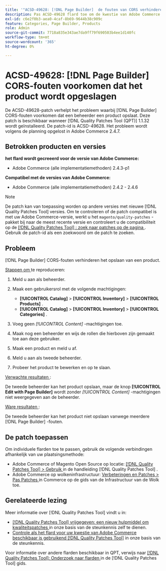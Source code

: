 ```yaml
---
title: '"ACSD-49628: [!DNL Page Builder]  de fouten van CORS verhinderen product sparen'''
description: Pas ACSD-49628 flard toe om de kwestie van Adobe Commerce te bevestigen waar de  [!DNL Page Builder]  fouten CORS product sparen verhinderen.
exl-id: c6e2f0b3-aea0-4caf-8b69-9644b38c909c
feature: Categories, Page Builder, Products
role: Admin
source-git-commit: 7718a835e343ae7da9ff79f690503b4ee1d140fc
workflow-type: tm+mt
source-wordcount: '365'
ht-degree: 0%

---
```


# ACSD-49628: [!DNL Page Builder] CORS-fouten voorkomen dat het product wordt opgeslagen

De ACSD-49628-patch verhelpt het probleem waarbij [!DNL Page Builder] CORS-fouten voorkomen dat een beheerder een product opslaat. Deze patch is beschikbaar wanneer [!DNL Quality Patches Tool (QPT)] 1.1.32 wordt geïnstalleerd. De patch-id is ACSD-49628. Het probleem wordt volgens de planning opgelost in Adobe Commerce 2.4.7.

## Betrokken producten en versies

**het flard wordt gecreeerd voor de versie van Adobe Commerce:**

* Adobe Commerce (alle implementatiemethoden) 2.4.3-p1

**Compatibel met de versies van Adobe Commerce:**

* Adobe Commerce (alle implementatiemethoden) 2.4.2 - 2.4.6

>[!NOTE]
>
>De patch kan van toepassing worden op andere versies met nieuwe [!DNL Quality Patches Tool] versies. Om te controleren of de patch compatibel is met uw Adobe Commerce-versie, werkt u het `magento/quality-patches` -pakket bij naar de meest recente versie en controleert u de compatibiliteit op de [[!DNL Quality Patches Tool] : zoek naar patches op de pagina ](https://experienceleague.adobe.com/tools/commerce-quality-patches/index.html) . Gebruik de patch-id als een zoekwoord om de patch te zoeken.

## Probleem

[!DNL Page Builder] CORS-fouten verhinderen het opslaan van een product.

<u> Stappen om </u> te reproduceren:

1. Meld u aan als beheerder.
1. Maak een gebruikersrol met de volgende machtigingen:

   * **[!UICONTROL Catalog]** > **[!UICONTROL Inventory]** > **[!UICONTROL Products]** .
   * **[!UICONTROL Catalog]** > **[!UICONTROL Inventory]** > **[!UICONTROL Categories]** .

1. Voeg geen *[!UICONTROL Content]* -machtigingen toe.
1. Maak nog een beheerder en wijs de rollen die hierboven zijn gemaakt toe aan deze gebruiker.
1. Maak een product en meld u af.
1. Meld u aan als tweede beheerder.
1. Probeer het product te bewerken en op te slaan.

<u> Verwachte resultaten </u>:

De tweede beheerder kan het product opslaan, maar de knop **[!UICONTROL Edit with Page Builder]** wordt zonder *[!UICONTROL Content]* -machtigingen niet weergegeven aan de beheerder.

<u> Ware resultaten </u>:

De tweede beheerder kan het product niet opslaan vanwege meerdere [!DNL Page Builder] -fouten.

## De patch toepassen

Om individuele flarden toe te passen, gebruik de volgende verbindingen afhankelijk van uw plaatsingsmethode:

* Adobe Commerce of Magento Open Source op locatie: [[!DNL Quality Patches Tool]  > Gebruik ](https://experienceleague.adobe.com/docs/commerce-operations/tools/quality-patches-tool/usage.html) in de handleiding [!DNL Quality Patches Tool] .
* Adobe Commerce op wolkeninfrastructuur: [ Verbeteringen en Patches > Pas Patches ](https://experienceleague.adobe.com/docs/commerce-cloud-service/user-guide/develop/upgrade/apply-patches.html) in Commerce op de gids van de Infrastructuur van de Wolk toe.

## Gerelateerde lezing

Meer informatie over [!DNL Quality Patches Tool] vindt u in:

* [[!DNL Quality Patches Tool]  vrijgegeven: een nieuw hulpmiddel om kwaliteitspatches ](/help/announcements/adobe-commerce-announcements/magento-quality-patches-released-new-tool-to-self-serve-quality-patches.md) in onze basis van de steunkennis zelf te dienen.
* [ Controle als het flard voor uw kwestie van Adobe Commerce beschikbaar is gebruikend  [!DNL Quality Patches Tool]](/help/support-tools/patches-available-in-qpt-tool/check-patch-for-magento-issue-with-magento-quality-patches.md) in onze basis van de steunkennis.

Voor informatie over andere flarden beschikbaar in QPT, verwijs naar [[!DNL Quality Patches Tool]: Onderzoek naar flarden ](https://experienceleague.adobe.com/tools/commerce-quality-patches/index.html) in de [!DNL Quality Patches Tool] gids.
